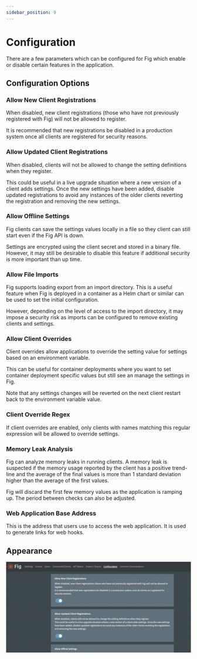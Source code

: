 ```yaml
---
sidebar_position: 9
---
```


# Configuration

There are a few parameters which can be configured for Fig which enable or disable certain features in the application.

## Configuration Options

### Allow New Client Registrations

When disabled, new client registrations (those who have not previously registered with Fig) will not be allowed to register.

It is recommended that new registrations be disabled in a production system once all clients are registered for security reasons.

### Allow Updated Client Registrations

When disabled, clients will not be allowed to change the setting definitions when they register.

This could be useful in a live upgrade situation where a new version of a client adds settings. Once the new settings have been added, disable updated registrations to avoid any instances of the older clients reverting the registration and removing the new settings.

### Allow Offline Settings

Fig clients can save the settings values locally in a file so they client can still start even if the Fig API is down.

Settings are encrypted using the client secret and stored in a binary file. However, it may still be desirable to disable this feature if additional security is more important than up time.

### Allow File Imports

Fig supports loading export from an import directory. This is a useful feature when Fig is deployed in a container as a Helm chart or similar can be used to set the initial configuration.

However, depending on the level of access to the import directory, it may impose a security risk as imports can be configured to remove existing clients and settings.

### Allow Client Overrides

Client overrides allow applications to override the setting value for settings based on an environment variable.

This can be useful for container deployments where you want to set container deployment specific values but still see an manage the settings in Fig.

Note that any settings changes will be reverted on the next client restart back to the environment variable value.

### Client Override Regex

If client overrides are enabled, only clients with names matching this regular expression will be allowed to override settings.

### Memory Leak Analysis

Fig can analyze memory leaks in running clients. A memory leak is suspected if the memory usage reported by the client has a positive trend-line and the average of the final values is more than 1 standard deviation higher than the average of the first values.

Fig will discard the first few memory values as the application is ramping up. The period between checks can also be adjusted.

### Web Application Base Address

This is the address that users use to access the web application. It is used to generate links for web hooks.

## Appearance

![image-20220802231541473](../../static/img/fig-configuration.png)
